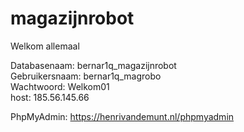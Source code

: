 # magazijnrobot
Welkom allemaal

Databasenaam: bernar1q_magazijnrobot<BR>
Gebruikersnaam: bernar1q_magrobo<BR>
Wachtwoord: Welkom01<BR>
host: 185.56.145.66<BR>

PhpMyAdmin: https://henrivandemunt.nl/phpmyadmin
